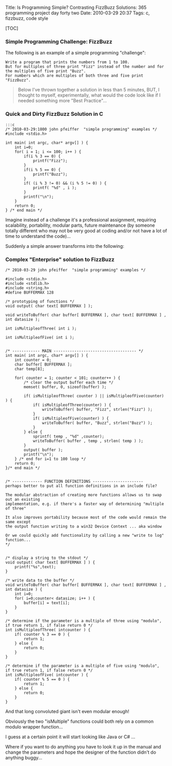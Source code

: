 Title: Is Programming Simple? Contrasting FizzBuzz Solutions: 365 programming project day forty two
Date: 2010-03-29 20:37
Tags: c, fizzbuzz, code style

[TOC]

### Simple Programming Challenge: FizzBuzz

The following is an example of a simple programming "challenge": 

    Write a program that prints the numbers from 1 to 100. 
    But for multiples of three print "Fizz" instead of the number and for the multiples of five print "Buzz". 
    For numbers which are multiples of both three and five print "FizzBuzz".
    
> Below I've thrown together a solution in less than 5 minutes, BUT, I thought to myself, experimentally, what would the code look like if I needed something more "Best Practice"...

### Quick and Dirty FizzBuzz Solution in C
    :::c
    /* 2010-03-29:1800 john pfeiffer  "simple programming" examples */
    #include <stdio.h>
    
    int main( int argc, char* argv[] ) {
        int i=0;
        for( i = 1; i <= 100; i++ ) {
            if(i % 3 == 0) {
                printf("Fizz");	
            }
            if(i % 5 == 0) {
                printf("Buzz");
            }
            if( (i % 3 != 0) && (i % 5 != 0) ) {
                printf( "%d" , i );
            }
            printf("\n");
        }
        return 0;
    } /* end main */

Imagine instead of a challenge it's a professional assignment, requiring scalability, portability, modular parts, future maintenance (by someone totally different who may not be very good at coding and/or not have a lot of time to understand the code)... 

Suddenly a simple answer transforms into the following:

### Complex "Enterprise" solution to FizzBuzz

    /* 2010-03-29 john pfeiffer  "simple programming" examples */
    
    #include <stdio.h>
    #include <stdlib.h>
    #include <string.h>
    #define BUFFERMAX 128
    
    /* prototyping of functions */
    void output( char text[ BUFFERMAX ] );
    
    void writeToBuffer( char buffer[ BUFFERMAX ], char text[ BUFFERMAX ] , int datasize );
    
    int isMultipleofThree( int i );
    
    int isMultipleofFive( int i );
    
    
    /* ------------ MAIN ------------------------------------ */
    int main( int argc, char* argv[] ) {
        int counter = 0;
        char buffer[ BUFFERMAX ];
        char temp[8];
    
        for( counter = 1; counter < 101; counter++ ) {
            /* clear the output buffer each time */
            memset( buffer, 0, sizeof(buffer) );
    
            if( isMultipleofThree( counter ) || isMultipleofFive(counter) ) {
                if( isMultipleofThree(counter) ) {
                    writeToBuffer( buffer, "Fizz", strlen("Fizz") );
                }
                if( isMultipleofFive(counter) ) {
                    writeToBuffer( buffer, "Buzz", strlen("Buzz") );
                }
            } else {
                sprintf( temp , "%d" ,counter);
                writeToBuffer( buffer , temp , strlen( temp ) );
            }
            output( buffer );
            printf("\n");
        } /* end for i=1 to 100 loop */
        return 0;
    }/* end main */
    
    
    /* ------------- FUNCTION DEFINITIONS ----------------------
    perhaps better to put all function definitions in an include file? 
    
    The modular abstraction of creating more functions allows us to swap out an existing
    implementation, e.g. if there's a faster way of determining "multiple of three"
    
    It also improves portability because most of the code would remain the same except 
    the output function writing to a win32 Device Context ... aka window
    
    Or we could quickly add functionality by calling a new "write to log" function...
    */
    
    
    /* display a string to the stdout */
    void output( char text[ BUFFERMAX ] ) {
        printf("%s",text);	
    }
    
    /* write data to the buffer */
    void writeToBuffer( char buffer[ BUFFERMAX ], char text[ BUFFERMAX ] , int datasize ) {
        int i=0;
        for( i=0;counter< datasize; i++ ) {
            buffer[i] = text[i];
        }
    }
    
    /* determine if the parameter is a multiple of three using "modulo",
    if true return 1, if false return 0 */
    int isMultipleofThree( intcounter ) {
        if( counter % 3 == 0 ) {
            return 1;   
        } else {
            return 0;
        }
    }
       
    /* determine if the parameter is a multiple of five using "modulo",
    if true return 1, if false return 0 */
    int isMultipleofFive( intcounter ) {
        if( counter % 5 == 0 ) {
            return 1;
        } else {
            return 0;
        }
    }
    
And that long convoluted giant isn't even modular enough! 

Obviously the two "isMultiple" functions could both rely on a common modulo wrapper function...

I guess at a certain point it will start looking like Java or C# ... 

Where if you want to do anything you have to look it up in the manual and change the parameters and hope the designer of the function didn't do anything buggy...

